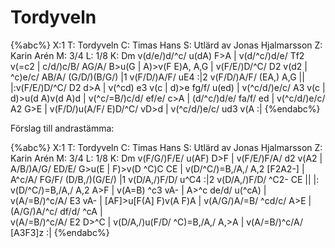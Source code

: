 # Tordyveln

{%abc%}
X:1
T: Tordyveln
C: Timas Hans
S: Utlärd av Jonas Hjalmarsson
Z: Karin Arén
M: 3/4
L: 1/8
K: Dm
v(d/e/)d/^c/ u(dA) F>A | v(d/^c/)d/e/ Tf2 v(=c2 | c/d/)c/B/ AG/A/ B>u(G | A)>v(F E)A, A,G |
v(F/E/)D/^C/ D2 v(d2 | ^c)e/c/ AB/A/ (G/D/)(B/G/) |1 v(F/D/)A/F/ uE4 :|2 v(F/D/)A/F/ (EA,) A,G ||
|:v(F/E/)D/^C/ D2 d>A | v(^cd) e3 v(c | d)>e fg/f/ u(ed) | v(^c/d/)e/c/ A3 v(c |
d)>u(d A)v(d A)d | v(^c/=B/)c/d/ ef/e/ c>A | (d/^c/)d/e/ fa/f/ ed |
v(^c/d/)e/c/ A2 G>E | v(F/D/)u(A/F/ E)D/^C/ vD>d | v(^c/d/)e/c/ ud3 v(A :|
{%endabc%}

Förslag till andrastämma:

{%abc%}
X:1
T: Tordyveln
C: Timas Hans
S: Utlärd av Jonas Hjalmarsson
Z: Karin Arén
M: 3/4
L: 1/8
K: Dm
v(F/G/)F/E/ u(AF) D>F | v(F/E/)F/A/ d2 v(A2 | A/B/)A/G/ ED/E/ G>u(E | F)>v(D ^C)C CE | 
v(D/^C/)=B,/A,/ A,2 [F2A2-] | A^c/A/ FG/F/ (D/B,/)(G/E/) |1 v(D/A,/)F/D/ u^C4 :|2 v(D/A,/)F/D/ ^C2- CE ||
|: v(D/^C/)=B,/A,/ A,2 A>F | v(A=B) ^c3 vA- | A>^c de/d/ u(^cA) | v(A/=B/)^c/A/ E3 vA- | 
[AF]>u[F(A] F)v(A F)A | v(A/G/)A/=B/ ^cd/c/ A>E | (A/G/)A/^c/ df/d/ ^cA |  
v(A/=B/)^c/A/ E2 D>^C | v(D/A,/)u(F/D/ ^C)=B,/A,/ A,>A | v(A/=B/)^c/A/ [A3F3]z :| 
{%endabc%}
